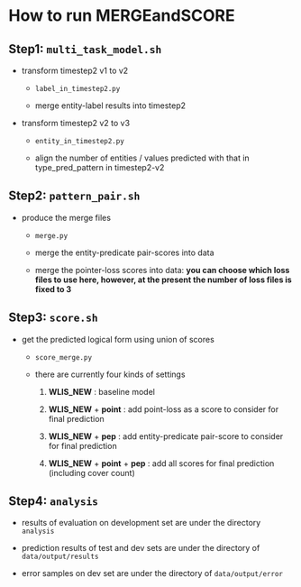 # How to run MERGEandSCORE


## Step1: ```multi_task_model.sh```

* transform timestep2 v1 to v2

    - ```label_in_timestep2.py```

    - merge entity-label results into timestep2

* transform timestep2 v2 to v3

    - ```entity_in_timestep2.py```
    
    - align the number of entities / values predicted with that in type_pred_pattern in timestep2-v2

## Step2: ```pattern_pair.sh```

* produce the merge files

    - ```merge.py```

    - merge the entity-predicate pair-scores into data

    - merge the pointer-loss scores into data: **you can choose which loss files to use here, however, at the present the number of loss files is fixed to 3**

## Step3: ```score.sh```

* get the predicted logical form using union of scores

    - ```score_merge.py```

    - there are currently four kinds of settings

        1. **WLIS_NEW** : baseline model

        2. **WLIS_NEW** + **point** : add point-loss as a score to consider for final prediction

        3. **WLIS_NEW** + **pep** : add entity-predicate pair-score to consider for final prediction

        4. **WLIS_NEW** + **point** + **pep** : add all scores for final prediction (including cover count)

## Step4: ```analysis```

* results of evaluation on development set are under the directory ```analysis```

* prediction results of test and dev sets are under the directory of ```data/output/results```

* error samples on dev set are under the directory of ```data/output/error```
